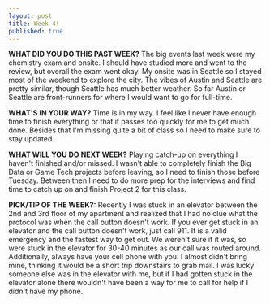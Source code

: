 ```yaml
---
layout: post
title: Week 4!
published: true
---
```

**WHAT DID YOU DO THIS PAST WEEK?** The big events last week were my chemistry exam and onsite. I should have studied more and went to the review, but overall the exam went okay. My onsite was in Seattle so I stayed most of the weekend to explore the city. The vibes of Austin and Seattle are pretty similar, though Seattle has much better weather. So far Austin or Seattle are front-runners for where I would want to go for full-time. 

**WHAT'S IN YOUR WAY?** Time is in my way. I feel like I never have enough time to finish everything or that it passes too quickly for me to get much done. Besides that I'm missing quite a bit of class so I need to make sure to stay updated.

**WHAT WILL YOU DO NEXT WEEK?** Playing catch-up on everything I haven't finished and/or missed. I wasn't able to completely finish the Big Data or Game Tech projects before leaving, so I need to finish those before Tuesday. Between then I need to do more prep for the interviews and find time to catch up on and finish Project 2 for this class. 

**PICK/TIP OF THE WEEK?:** Recently I was stuck in an elevator between the 2nd and 3rd floor of my apartment and realized that I had no clue what the protocol was when the call button doesn't work. If you ever get stuck in an elevator and the call button doesn't work, just call 911. It is a valid emergency and the fastest way to get out. We weren't sure if it was, so were stuck in the elevator for 30-40 minutes as our call was routed around. Additionally, always have your cell phone with you. I almost didn't bring mine, thinking it would be a short trip downstairs to grab mail. I was lucky someone else was in the elevator with me, but if I had gotten stuck in the elevator alone there wouldn't have been a way for me to call for help if I didn't have my phone.
